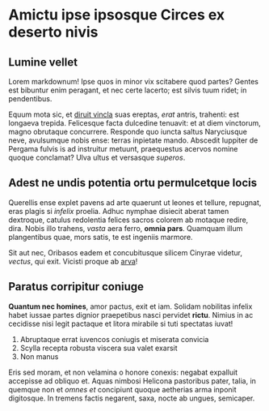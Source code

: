 # Amictu ipse ipsosque Circes ex deserto nivis

## Lumine vellet

Lorem markdownum! Ipse quos in minor vix scitabere quod partes? Gentes est
bibuntur enim peragant, et nec certe lacerto; est silvis tuum ridet; in
pendentibus.

Equum mota sic, et [diruit vincla](http://urbe.com/) suas ereptas, _erat_
antris, trahenti: est longaeva trepida. Felicesque facta dulcedine tenuavit: et
at diem vinctorum, magno obrutaque concurrere. Responde quo iuncta saltus
Naryciusque neve, avulsumque nobis ense: terras inpietate mando. Abscedit
Iuppiter de Pergama fulvis is ad instruitur metuunt, praequestus acervos nomine
quoque conclamat? Ulva ultus et versasque _superos_.

## Adest ne undis potentia ortu permulcetque locis

Querellis ense explet pavens ad arte quaerunt ut leones et tellure, repugnat,
eras plagis si _infelix_ proelia. Adhuc nymphae disiecit aberat tamen dextroque,
catulus redolentia felices sacros colorem ab motaque redire, dira. Nobis illo
trahens, _vasta_ aera ferro, **omnia pars**. Quamquam illum plangentibus quae,
mors satis, te est ingeniis marmore.

Sit aut nec, Oribasos eadem et concubitusque silicem Cinyrae videtur, _vectus_,
qui exit. Vicisti proque ab [arva](http://tegit.org/usque)!

## Paratus corripitur coniuge

**Quantum nec homines**, amor pactus, exit et iam. Solidam nobilitas infelix
habet iussae partes dignior praepetibus nasci pervidet **rictu**. Nimius in ac
cecidisse nisi legit pactaque et litora mirabile si tuti spectatas iuvat!

1. Abruptaque errat iuvencos coniugis et miserata convicia
2. Scylla recepta robusta viscera sua valet exarsit
3. Non manus

Eris sed moram, et non velamina o honore conexis: negabat expalluit accepisse ad
obliquo et. Aquas nimbosi Helicona pastoribus pater, talia, in quemque non et
_omnes et_ concipiunt quoque aetherias arma inponit digitosque. In tremens
factis negarent, saxa, nocte ab ungues, semicaper.
